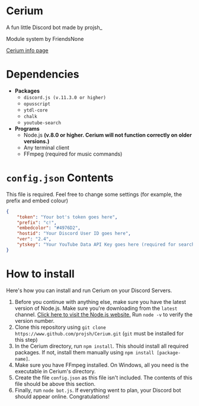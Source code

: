 
# Cerium
A fun little Discord bot made by projsh_

Module system by FriendsNone

[Cerium info page](https://projsh.github.io/cerium)

# Dependencies
- **Packages**
    - `discord.js (v.11.3.0 or higher)`
    - `opusscript`
    - `ytdl-core`
    - `chalk`
    - `youtube-search`
- **Programs**
    - Node.js **(v.8.0 or higher. Cerium will not function correctly on older versions.)**
    - Any terminal client
    - FFmpeg (required for music commands)

# `config.json` Contents
This file is required. Feel free to change some settings (for example, the prefix and embed colour)
```json
{
    "token": "Your bot's token goes here",
    "prefix": "c!",
    "embedcolor": "#4976D2",
    "hostid": "Your Discord User ID goes here",
    "ver": "2.4",
    "ytskey": "Your YouTube Data API Key goes here (required for search functionality)"
}
```

# How to install
Here's how you can install and run Cerium on your Discord Servers.
1. Before you continue with anything else, make sure you have the latest version of Node.js. Make sure you're downloading from the `latest` channel. [Click here to visit the Node.js website.](https://nodejs.org) Run `node -v` to verify the version number.
2. Clone this repository using `git clone https://www.github.com/projsh/Cerium.git` (`git` must be installed for this step)
3. In the Cerium directory, run `npm install`. This should install all required packages. If not, install them manually using `npm install [package-name]`.
4. Make sure you have FFmpeg installed. On Windows, all you need is the executable in Cerium's directory.
5. Create the file `config.json` as this file isn't included. The contents of this file should be above this section.
6. Finally, run `node bot.js`. If everything went to plan, your Discord bot should appear online. Congratulations!
